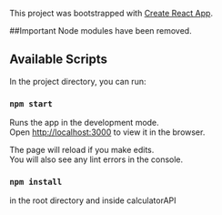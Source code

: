 This project was bootstrapped with [Create React App](https://github.com/facebook/create-react-app).

##Important
Node modules have been removed. 

## Available Scripts

In the project directory, you can run:

### `npm start`

Runs the app in the development mode.<br>
Open [http://localhost:3000](http://localhost:3000) to view it in the browser.

The page will reload if you make edits.<br>
You will also see any lint errors in the console.

### `npm install`
in the root directory and inside calculatorAPI

